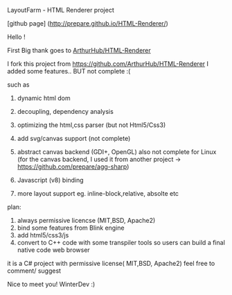 LayoutFarm - HTML Renderer project 

[github page] (http://prepare.github.io/HTML-Renderer/)


Hello !

First Big thank goes to  [ArthurHub/HTML-Renderer](https://github.com/ArthurHub/HTML-Renderer)
 
I fork this project from https://github.com/ArthurHub/HTML-Renderer
I added some features.. BUT not complete :( 

such as

1) dynamic html dom

2) decoupling, dependency analysis

3) optimizing the html,css parser (but not Html5/Css3)

4) add svg/canvas support (not complete)

5) abstract canvas backend (GDI+, OpenGL) also not complete for Linux (for the canvas backend, I used it from another project -> https://github.com/prepare/agg-sharp)

6) Javascript (v8) binding 

7) more layout support eg. inline-block,relative, absolte etc

plan:
1) always permissive licencse (MIT,BSD, Apache2)
2) bind some features from Blink engine
3) add html5/css3/js 
4) convert to C++ code with some transpiler tools 
   so users can build a final native code web browser



it is a C# project with permissive license( MIT,BSD, Apache2)
feel free to comment/ suggest

Nice to meet you!
WinterDev :)
